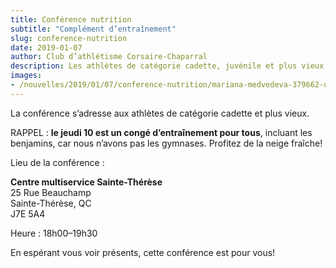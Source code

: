 ```yaml
---
title: Conférence nutrition
subtitle: "Complément d’entraînement"
slug: conference-nutrition
date: 2019-01-07
author: Club d’athlétisme Corsaire-Chaparral
description: Les athlètes de catégorie cadette, juvénile et plus vieux sont invités à une conférence nutrition le jeudi 10 janvier à 18h.
images:
- /nouvelles/2019/01/07/conference-nutrition/mariana-medvedeva-379662-unsplash.jpg
---
```


La conférence s’adresse aux athlètes de catégorie cadette et plus vieux.

RAPPEL : **le jeudi 10 est un congé d’entraînement pour tous**, incluant les benjamins, car nous n’avons pas les gymnases. Profitez de la neige fraîche!

Lieu de la conférence :

**Centre multiservice Sainte-Thérèse**  
25 Rue Beauchamp  
Sainte-Thérèse, QC  
J7E 5A4

Heure : 18h00–19h30

En espérant vous voir présents, cette conférence est pour vous!